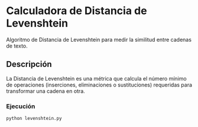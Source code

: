 # Calculadora de Distancia de Levenshtein

Algoritmo de Distancia de Levenshtein para medir la similitud entre cadenas de texto.

## Descripción

La Distancia de Levenshtein es una métrica que calcula el número mínimo de operaciones (inserciones, eliminaciones o sustituciones) requeridas para transformar una cadena en otra.


### Ejecución
```bash
python levenshtein.py